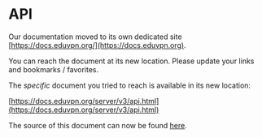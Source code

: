 # API
    
Our documentation moved to its own dedicated site 
[https://docs.eduvpn.org/](https://docs.eduvpn.org).

You can reach the document at its new location. Please update your links and 
bookmarks / favorites.

The _specific_ document you tried to reach is available in its new location:

[https://docs.eduvpn.org/server/v3/api.html](https://docs.eduvpn.org/server/v3/api.html)

The source of this document can now be found [here](https://codeberg.org/eduVPN/documentation/src/branch/v3/api.md).
